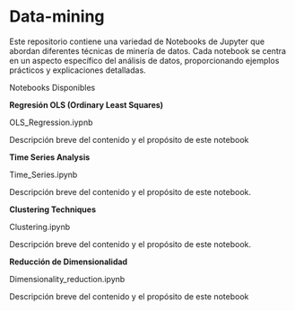 # Data-mining
Este repositorio contiene una variedad de Notebooks de Jupyter que abordan diferentes técnicas de minería de datos. Cada notebook se centra en un aspecto específico del análisis de datos, proporcionando ejemplos prácticos y explicaciones detalladas.

Notebooks Disponibles

**Regresión OLS (Ordinary Least Squares)**

OLS_Regression.iypnb

Descripción breve del contenido y el propósito de este notebook

**Time Series Analysis**

Time_Series.ipynb

Descripción breve del contenido y el propósito de este notebook.

**Clustering Techniques**

Clustering.ipynb

Descripción breve del contenido y el propósito de este notebook.

**Reducción de Dimensionalidad**

Dimensionality_reduction.ipynb

Descripción breve del contenido y el propósito de este notebook
